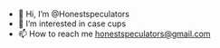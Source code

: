 - 👋 Hi, I’m @Honestspeculators
- 👀 I’m interested in case cups
- 📫 How to reach me honestspeculators@gmail.com
